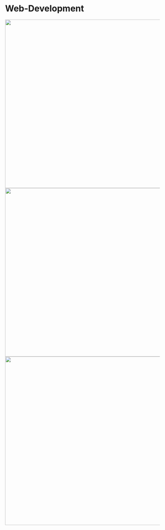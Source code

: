 # Web-Development
<div id="header" align="center">
   <img src="https://github-production-user-asset-6210df.s3.amazonaws.com/55986701/257161827-07366791-eea2-4a6a-a219-85630d012917.png" width="550"/><br>
   
</div>
<div id="header" align="center">
   <img src="https://github-production-user-asset-6210df.s3.amazonaws.com/55986701/257162795-de56c431-6c48-41fb-b0bb-109bbd800e33.png" width="550"/><br>
</div>
<div id="header" align="center">
   <img src="https://github-production-user-asset-6210df.s3.amazonaws.com/55986701/257163295-c124f522-610f-454f-a8f1-4843cae860c0.png" width="550"/><br>
</div>


